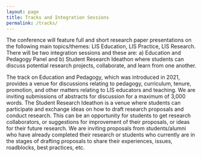 ```yaml
---
layout: page
title: Tracks and Integration Sessions
permalink: /tracks/
---
```


The conference will feature full and short research paper presentations on the following main topics/themes: LIS Education, LIS Practice, LIS Research. There will be two integration sessions and these are: a) Education and Pedagogy Panel  and b) Student Research Ideathon where students can discuss potential research projects, collaborate, and learn from one another.

The track on Education and Pedagogy, which was introduced in 2021, provides a venue for discussions relating to pedagogy, curriculum, tenure, promotion, and other matters relating to LIS educators and teaching.  We are inviting submissions of abstracts for discussion for a maximum of 3,000 words.
The Student Research Ideathon is a venue where students can participate and exchange ideas on how to draft research proposals and conduct research.  This can be an opportunity for students to get research collaborators, or suggestions for improvement of their proposals, or ideas for their future research.  We are inviting proposals from students/alumni who have already completed their research or students who currently are in the stages of drafting proposals to share their experiences, issues, roadblocks, best practices, etc.
